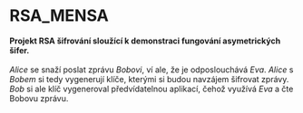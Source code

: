 # RSA_MENSA
__Projekt RSA šifrování sloužící k demonstraci fungování asymetrických šifer.__
</br></br>*Alice* se snaží poslat zprávu *Bobovi*, ví ale, že je odposlouchává *Eva*. *Alice* s *Bobem* si tedy vygenerují klíče, kterými si budou navzájem šifrovat zprávy. *Bob* si ale klíč vygeneroval předvídatelnou aplikací, čehož využívá *Eva* a čte Bobovu zprávu.
